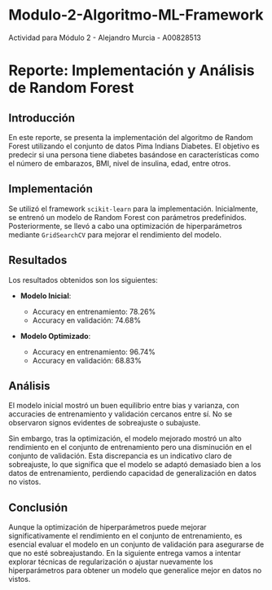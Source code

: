 # Modulo-2-Algoritmo-ML-Framework
Actividad para Módulo 2 - Alejandro Murcia - A00828513

# Reporte: Implementación y Análisis de Random Forest

## Introducción

En este reporte, se presenta la implementación del algoritmo de Random Forest utilizando el conjunto de datos Pima Indians Diabetes. El objetivo es predecir si una persona tiene diabetes basándose en características como el número de embarazos, BMI, nivel de insulina, edad, entre otros.

## Implementación

Se utilizó el framework `scikit-learn` para la implementación. Inicialmente, se entrenó un modelo de Random Forest con parámetros predefinidos. Posteriormente, se llevó a cabo una optimización de hiperparámetros mediante `GridSearchCV` para mejorar el rendimiento del modelo.

## Resultados

Los resultados obtenidos son los siguientes:

- **Modelo Inicial**:
  - Accuracy en entrenamiento: 78.26%
  - Accuracy en validación: 74.68%

- **Modelo Optimizado**:
  - Accuracy en entrenamiento: 96.74%
  - Accuracy en validación: 68.83%

## Análisis

El modelo inicial mostró un buen equilibrio entre bias y varianza, con accuracies de entrenamiento y validación cercanos entre sí. No se observaron signos evidentes de sobreajuste o subajuste.

Sin embargo, tras la optimización, el modelo mejorado mostró un alto rendimiento en el conjunto de entrenamiento pero una disminución en el conjunto de validación. Esta discrepancia es un indicativo claro de sobreajuste, lo que significa que el modelo se adaptó demasiado bien a los datos de entrenamiento, perdiendo capacidad de generalización en datos no vistos.

## Conclusión

Aunque la optimización de hiperparámetros puede mejorar significativamente el rendimiento en el conjunto de entrenamiento, es esencial evaluar el modelo en un conjunto de validación para asegurarse de que no esté sobreajustando. En la siguiente entrega vamos a intentar explorar técnicas de regularización o ajustar nuevamente los hiperparámetros para obtener un modelo que generalice mejor en datos no vistos.

